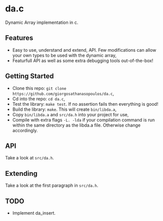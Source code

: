# da.c
Dynamic Array implementation in c. 

## Features

- Easy to use, understand and extend, API. Few modifications can allow your own types to be used with the dynamic array,
- Featurfull API as well as some extra debugging tools out-of-the-box!

## Getting Started

- Clone this repo: `git clone https://github.com/giorgosathanasopoulos/da.c`,
- Cd into the repo: `cd da.c`,
- Test the library: `make test`. If no assertion fails then everything is good!
- Build the library: `make`. This will create `bin/libda.a`,
- Copy `bin/libda.a` and `src/da.h` into your project for use,
- Compile with extra flags `-L. -lda` if your compilation command is run within the same directory as the libda.a file. Otherwise change accordingly.

## API

Take a look at `src/da.h`.

## Extending

Take a look at the first paragraph in `src/da.h`.

## TODO

- Implement da_insert.

